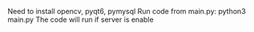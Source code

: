 Need to install opencv, pyqt6, pymysql
Run code from main.py:
python3 main.py
The code will run if server is enable

